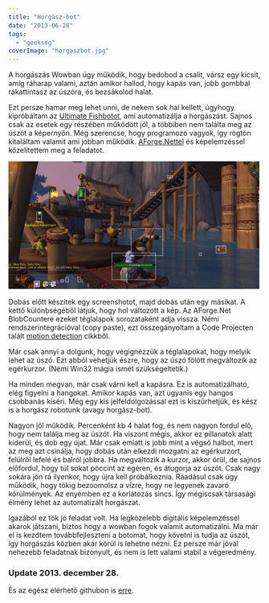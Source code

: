 ```yaml
---
title: "Horgász-bot"
date: "2013-06-28"
tags: 
  - "geekseg"
coverImage: "horgaszbot.jpg"
---
```


A horgászás Wowban úgy működik, hogy bedobod a csalit, vársz egy kicsit, amíg ráharap valami, aztán amikor hallod, hogy kapás van, jobb gombbal rákattintasz az úszóra, és bezsákolod halat.

Ezt persze hamar meg lehet unni, de nekem sok hal kellett, úgyhogy kipróbáltam az [Ultimate Fishbotot](http://fishbot.net/), ami automatizálja a horgászást. Sajnos csak az esetek egy részében működött jól, a többiben nem találta meg az úszót a képernyőn. Még szerencse, hogy programozó vagyok, így rögtön kitaláltam valamit ami jobban működik. [AForge.Nettel](http://www.aforgenet.com/news/2012.02.23.releasing_framework_2.2.4.html) és képelemzéssel közelítettem meg a feladatot.

![Untitled-2](images/Untitled-21-500x254.png)

Dobás előtt készítek egy screenshotot, majd dobás után egy másikat. A kettő különbségéből látjuk, hogy hol változott a kép. Az AForge.Net BlobCountere ezeket téglalapok sorozataként adja vissza. Némi rendszerintegrációval (copy paste), ezt összegányoltam a Code Projecten talált [motion detection](http://www.codeproject.com/Articles/10248/Motion-Detection-Algorithms) cikkből.

Már csak annyi a dolgunk, hogy végignézzük a téglalapokat, hogy melyik lehet az úszó. Ezt abból vehetjük észre, hogy az úszó fölött megváltozik az egérkurzor. (Némi Win32 mágia ismét szükségeltetik.)

Ha minden megvan, már csak várni kell a kapásra. Ez is automatizálható, elég figyelni a hangokat. Amikor kapás van, azt ugyanis egy hangos csobbanás kíséri. Még egy kis jelfeldolgozással ezt is kiszűrhetjük, és kész is a horgász robotunk (avagy horgász-bot).

Nagyon jól működik. Percenként kb 4 halat fog, és nem nagyon fordul elő, hogy nem találja meg az úszót. Ha viszont mégis, akkor ez pillanatok alatt kiderül, és dob egy újat. Már csak emiatt is jobb mint a végső halbot, mert az meg azt csinálja, hogy dobás után elkezdi mozgatni az egérkurzort, felülről lefelé és balról jobbra. Ha megváltozik a kurzor, akkor örül, de sajnos előfordul, hogy túl sokat pöccint az egéren, és átugorja az úszót. Csak nagy sokára jön rá ilyenkor, hogy újra kell próbálkoznia. Ráadásul csak úgy működik, hogy tökig bezoomolsz a vízre, hogy ne legyenek zavaró körülmények. Az enyémben ez a korlátozás sincs. Így mégiscsak társasági élmény lehet az automatizált horgászat.

Igazából ez tök jó feladat volt. Ha legközelebb digitális képelemzéssel akarok játszani, biztos hogy a wowban fogok valamit automatizálni. Ma már el is kezdtem továbbfejleszteni a botomat, hogy követni is tudja az úszót, így horgászás közben akár körül is lehetne nézni. Ez persze már jóval nehezebb feladatnak bizonyult, és nem is lett valami stabil a végeredmény.

### Update 2013. december 28.

És az egész elérhető githubon is [erre](https://github.com/encse/horgaszbot).
